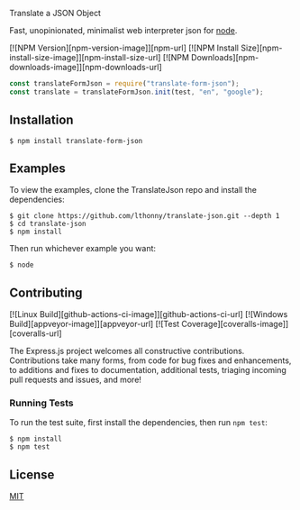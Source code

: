 Translate a JSON Object

Fast, unopinionated, minimalist web interpreter json for [node](http://nodejs.org).

[![NPM Version][npm-version-image]][npm-url]
[![NPM Install Size][npm-install-size-image]][npm-install-size-url]
[![NPM Downloads][npm-downloads-image]][npm-downloads-url]

```js
const translateFormJson = require("translate-form-json");
const translate = translateFormJson.init(test, "en", "google");
```

## Installation

```console
$ npm install translate-form-json
```

## Examples

To view the examples, clone the TranslateJson repo and install the dependencies:

```console
$ git clone https://github.com/lthonny/translate-json.git --depth 1
$ cd translate-json
$ npm install
```

Then run whichever example you want:

```console
$ node
```

## Contributing

[![Linux Build][github-actions-ci-image]][github-actions-ci-url]
[![Windows Build][appveyor-image]][appveyor-url]
[![Test Coverage][coveralls-image]][coveralls-url]

The Express.js project welcomes all constructive contributions. Contributions take many forms,
from code for bug fixes and enhancements, to additions and fixes to documentation, additional
tests, triaging incoming pull requests and issues, and more!

### Running Tests

To run the test suite, first install the dependencies, then run `npm test`:

```console
$ npm install
$ npm test
```

## License

[MIT](LICENSE)
